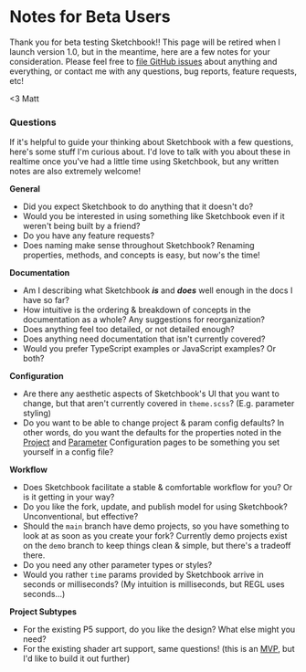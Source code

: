 # Notes for Beta Users

Thank you for beta testing Sketchbook!! This page will be retired when I launch version 1.0, but in the meantime, here are a few notes for your consideration. Please feel free to [file GitHub issues](https://github.com/flatpickles/sketchbook/issues/new) about anything and everything, or contact me with any questions, bug reports, feature requests, etc!

<3 Matt

### Questions

If it's helpful to guide your thinking about Sketchbook with a few questions, here's some stuff I'm curious about. I'd love to talk with you about these in realtime once you've had a little time using Sketchbook, but any written notes are also extremely welcome!

**General**

-   Did you expect Sketchbook to do anything that it doesn't do?
-   Would you be interested in using something like Sketchbook even if it weren't being built by a friend?
-   Do you have any feature requests?
-   Does naming make sense throughout Sketchbook? Renaming properties, methods, and concepts is easy, but now's the time!

**Documentation**

-   Am I describing what Sketchbook _**is**_ and _**does**_ well enough in the docs I have so far?
-   How intuitive is the ordering & breakdown of concepts in the documentation as a whole? Any suggestions for reorganization?
-   Does anything feel too detailed, or not detailed enough?
-   Does anything need documentation that isn't currently covered?
-   Would you prefer TypeScript examples or JavaScript examples? Or both?

**Configuration**

-   Are there any aesthetic aspects of Sketchbook's UI that you want to change, but that aren't currently covered in `theme.scss`? (E.g. parameter styling)
-   Do you want to be able to change project & param config defaults? In other words, do you want the defaults for the properties noted in the [Project](project-config.md) and [Parameter](param-config.md) Configuration pages to be something you set yourself in a config file?

**Workflow**

-   Does Sketchbook facilitate a stable & comfortable workflow for you? Or is it getting in your way?
-   Do you like the fork, update, and publish model for using Sketchbook? Unconventional, but effective?
-   Should the `main` branch have demo projects, so you have something to look at as soon as you create your fork? Currently demo projects exist on the `demo` branch to keep things clean & simple, but there's a tradeoff there.
-   Do you need any other parameter types or styles?
-   Would you rather `time` params provided by Sketchbook arrive in seconds or milliseconds? (My intuition is milliseconds, but REGL uses seconds...)

**Project Subtypes**

-   For the existing P5 support, do you like the design? What else might you need?
-   For the existing shader art support, same questions! (this is an [MVP](https://github.com/flatpickles/sketchbook/issues/146), but I'd like to build it out further)
